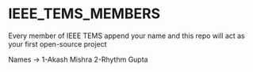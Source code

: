 # IEEE_TEMS_MEMBERS
Every member of IEEE TEMS append your name and this repo will act as your first open-source project

Names ->
1-Akash Mishra
2-Rhythm Gupta
